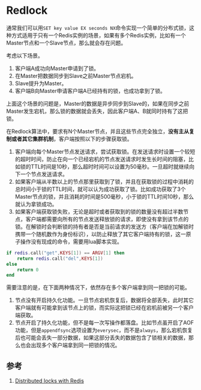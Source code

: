# Redlock

通常我们可以用`SET key value EX seconds NX`命令实现一个简单的分布式锁，这种方式适用于只有一个Redis实例的场景，如果有多个Redis实例，比如有一个Master节点和一个Slave节点，那么就会存在问题。

考虑以下场景。

1. 客户端A成功向Master申请到了锁。
2. 在Master把数据同步到Slave之前Master节点宕机。
3. Slave提升为Master。
4. 客户端B向Master申请客户端A已经持有的锁，也成功拿到了锁。

上面这个场景的问题是，Master的数据是异步同步到Slave的，如果在同步之前Master发生宕机，那么锁的数据就会丢失，因此客户端A、B就同时持有了这把锁。

在Redlock算法中，要求有N个Master节点，并且这些节点完全独立，**没有主从复制或者其它集群机制**，客户端按照以下的步骤获取锁。

1. 客户端向每个Master节点发送请求，尝试获取锁。在发送请求时设置一个较短的超时时间，防止在向一个已经宕机的节点发送请求时发生长时间的阻塞，比如锁的TTL时间是10秒，那么超时时间可以设置为50毫秒。一旦超时就继续向下一个节点发送请求。
2. 如果客户端从半数以上的节点那里获取到了锁，并且在获取锁的过程中消耗的总时间小于锁的TTL时间，就可以认为成功获取了锁。比如成功获取了3个Master节点的锁，并且消耗的时间是500毫秒，小于锁的TTL时间10秒，那么就认为拿锁成功。
3. 如果客户端获取锁失败，无论是超时或者获取到的锁的数量没有超过半数节点，客户端都需要向所有的节点发送释放锁的请求，即使没有拿到该节点的锁。在解锁时会判断锁的持有者是否是当前请求的发送方（客户端在加解锁时携带一个随机数作为身份标识），以防止释放了其它客户端持有的锁，这一原子操作没有现成的命令，需要用lua脚本实现。

```lua
if redis.call("get",KEYS[1]) == ARGV[1] then
    return redis.call("del",KEYS[1])
else
    return 0
end
```

需要注意的是，在下面两种情况下，依然存在多个客户端拿到同一把锁的可能。

1. 节点没有开启持久化功能。一旦节点宕机恢复后，数据将全部丢失，此时其它客户端就有可能拿到该节点上的锁，而实际这把锁已经在宕机前被另一个客户端获取。
2. 节点开启了持久化功能，但不是每一次写操作都落盘。比如节点虽开启了AOF功能，但是`appendfsync`选项设置为`everysec`，而不是`always`，那么宕机恢复后也可能会丢失一部分数据，如果这部分丢失的数据包含了锁相关的数据，那么也会出现多个客户端拿到同一把锁的情况。

## 参考

1. [Distributed locks with Redis](https://redis.io/topics/distlock)
